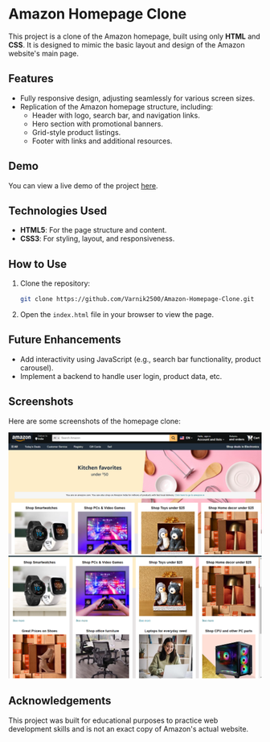 # Amazon Homepage Clone

This project is a clone of the Amazon homepage, built using only **HTML** and **CSS**. It is designed to mimic the basic layout and design of the Amazon website's main page.

## Features

- Fully responsive design, adjusting seamlessly for various screen sizes.
- Replication of the Amazon homepage structure, including:
  - Header with logo, search bar, and navigation links.
  - Hero section with promotional banners.
  - Grid-style product listings.
  - Footer with links and additional resources.

## Demo

You can view a live demo of the project [here](#).

## Technologies Used

- **HTML5**: For the page structure and content.
- **CSS3**: For styling, layout, and responsiveness.

## How to Use

1. Clone the repository:
   ```bash
   git clone https://github.com/Varnik2500/Amazon-Homepage-Clone.git
   ```

2. Open the `index.html` file in your browser to view the page.

## Future Enhancements

- Add interactivity using JavaScript (e.g., search bar functionality, product carousel).
- Implement a backend to handle user login, product data, etc.

## Screenshots

Here are some screenshots of the homepage clone:

<img src="assets/Screenshots/img-1.png">
<img src="assets/Screenshots/img-2.png">

## Acknowledgements

This project was built for educational purposes to practice web development skills and is not an exact copy of Amazon's actual website.
